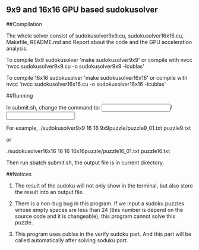 9x9 and 16x16 GPU based sudokusolver
----------------------------------------------------

##Compilation 

The whole solver consist of sudokusolver9x9.cu, sudokusolver16x16.cu, Makefile,
README.md and Report about the code and the GPU acceleration analysis. 

To compile 9x9 sudokusolver
'make sudokusolver9x9'
or compile with nvcc 'nvcc sudokusolver9x9.cu -o sudokusolver9x9 -lcublas'

To compile 16x16 sudokusolver
'make sudokusolver16x16'
or compile with nvcc 'nvcc sudokusolver16x16.cu -o sudokusolver16x16 -lcublas'

##Running

In submit.sh, change the command to: <sudokusolvername> <number of threads per block> <number of blocks> <input sudoku file directory>/<input sudoku file> <output file>

For example,
./sudokusolver9x9 16 16 9x9puzzle/puzzle9_01.txt puzzle9.txt

or

./sudokusolver16x16 16 16 16x16puzzle/puzzle16_01.txt puzzle16.txt

Then run sbatch submit.sh, the output file is in current directory.

##Notices

1. The result of the sudoku will not only show in the terminal, but also store the result into an output file. 

2. There is a non-bug bug in this program. If we input a sudoku puzzles whose empty spaces are less than 24 (this number is depend on the source code and it is changeable), this program cannot solve this puzzle.

3. This program uses cublas in the verify sudoku part. And this part will be called automatically after solving soduku part. 
